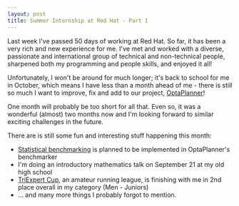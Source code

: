 ```yaml
---
layout: post
title: Summer Internship at Red Hat - Part 1
---
```


Last week I've passed 50 days of working at Red Hat. So far, it has been a very rich and new experience for me.
I've met and worked with a diverse, passionate and international group of technical and non-technical people,
sharpened both my programming and people skills, and enjoyed it all!

Unfortunately, I won't be around for much longer; it's back to school for me in October, which means I have less
than a month ahead of me - there is still so much I want to improve, fix and add to our project,
[OptaPlanner](https://www.optaplanner.org)!

One month will probably be too short for all that. Even so, it was a wonderful (almost) two months now and I'm looking
forward to similar exciting challenges in the future.

There are is still some fun and interesting stuff happening this month:

* [Statistical benchmarking](https://issues.jboss.org/browse/PLANNER-401) is planned to be implemented in OptaPlanner's benchmarker
* I'm doing an introductory mathematics talk on September 21 at my old high school
* [TriExpert Cup](http://triexpertcup.cz), an amateur running league, is finishing with me in 2nd place overall
in my category (Men - Juniors)
* ... and many more things I probably forgot to mention.